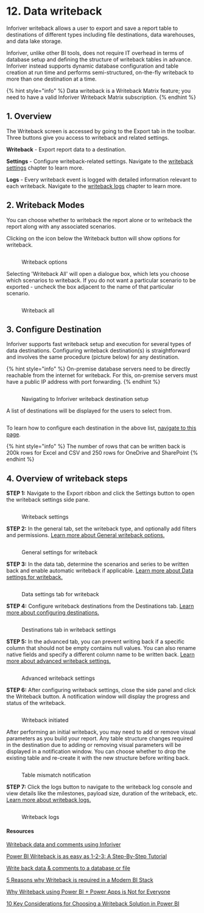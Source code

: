 # 12. Data writeback

Inforiver writeback allows a user to export and save a report table to destinations of different types including file destinations, data warehouses, and data lake storage.&#x20;

Inforiver, unlike other BI tools, does not require IT overhead in terms of database setup and defining the structure of writeback tables in advance. Inforiver instead supports dynamic database configuration and table creation at run time and performs semi-structured, on-the-fly writeback to more than one destination at a time.

{% hint style="info" %}
Data writeback is a Writeback Matrix feature; you need to have a valid Inforiver Writeback Matrix subscription.
{% endhint %}

## 1. Overview

The Writeback screen is accessed by going to the Export tab in the toolbar. Three buttons give you access to writeback and related settings.&#x20;

**Writeback** - Export report data to a destination.&#x20;

**Settings** - Configure writeback-related settings. Navigate to the [writeback settings](settings/) chapter to learn more.&#x20;

**Logs** - Every writeback event is logged with detailed information relevant to each writeback. Navigate to the [writeback logs](logs.md) chapter to learn more.



## 2. Writeback Modes

You can choose whether to writeback the report alone or to writeback the report along with any associated scenarios.&#x20;

Clicking on the icon below the Writeback button will show options for writeback.

<figure><img src="../../.gitbook/assets/image (14) (2) (1).png" alt=""><figcaption><p>Writeback options</p></figcaption></figure>

Selecting 'Writeback All' will open a dialogue box, which lets you choose which scenarios to writeback. If you do not want a particular scenario to be exported - uncheck the box adjacent to the name of that particular scenario.

<figure><img src="../../.gitbook/assets/image (16) (3) (1).png" alt=""><figcaption><p>Writeback all</p></figcaption></figure>

## 3. Configure Destination

Inforiver supports fast writeback setup and execution for several types of data destinations. Configuring writeback destination(s) is straightforward and involves the same procedure (picture below) for any destination.

{% hint style="info" %}
On-premise database servers need to be directly reachable from the internet for writeback. For this, on-premise servers must have a public IP address with port forwarding.
{% endhint %}

<figure><img src="../../.gitbook/assets/image (37) (1).png" alt=""><figcaption><p>Navigating to Inforiver writeback destination setup</p></figcaption></figure>

&#x20;A list of destinations will be displayed for the users to select from.&#x20;

<figure><img src="../../.gitbook/assets/image (907).png" alt=""><figcaption></figcaption></figure>

To learn how to configure each destination in the above list, [navigate to this page](destinations/#overview).&#x20;

{% hint style="info" %}
The number of rows that can be written back is 200k rows for Excel and CSV and 250 rows for OneDrive and SharePoint
{% endhint %}

## 4. Overview of writeback steps

**STEP 1:** Navigate to the Export ribbon and click the Settings button to open the writeback settings side pane.

<figure><img src="../../.gitbook/assets/image (676).png" alt=""><figcaption><p>Writeback settings</p></figcaption></figure>

**STEP 2:** In the general tab, set the writeback type, and optionally add filters and permissions. [Learn more about General writeback options.](settings/general-settings.md)

<figure><img src="../../.gitbook/assets/image (677).png" alt=""><figcaption><p>General settings for writeback</p></figcaption></figure>

**STEP 3:** In the data tab, determine the scenarios and series to be written back and enable automatic writeback if applicable. [Learn more about Data settings for writeback.](settings/data-settings.md)

<figure><img src="../../.gitbook/assets/image (678).png" alt=""><figcaption><p>Data settings tab for writeback</p></figcaption></figure>

**STEP 4:** Configure writeback destinations from the Destinations tab. [Learn more about configuring destinations. ](settings/destination-settings.md)

<figure><img src="../../.gitbook/assets/image (679).png" alt=""><figcaption><p>Destinations tab in writeback settings</p></figcaption></figure>

**STEP 5:** In the advanced tab, you can prevent writing back if a specific column that should not be empty contains null values. You can also rename native fields and specify a different column name to be written back. [Learn more about advanced writeback settings.](settings/advanced-settings.md)

<figure><img src="../../.gitbook/assets/image (681).png" alt=""><figcaption><p>Advanced writeback settings</p></figcaption></figure>

**STEP 6:** After configuring writeback settings, close the side panel and click the Writeback button. A notification window will display the progress and status of the writeback.

<figure><img src="../../.gitbook/assets/image (682).png" alt=""><figcaption><p>Writeback initiated</p></figcaption></figure>

After performing an initial writeback, you may need to add or remove visual parameters as you build your report. Any table structure changes required in the destination due to adding or removing visual parameters will be displayed in a notification window. You can choose whether to drop the existing table and re-create it with the new structure before writing back.

<figure><img src="../../.gitbook/assets/1.5. Writeback table mismatch.png" alt=""><figcaption><p>Table mismatch notification</p></figcaption></figure>

**STEP 7:** Click the logs button to navigate to the writeback log console and view details like the milestones, payload size, duration of the writeback, etc. [Learn more about writeback logs.](logs.md)

<figure><img src="../../.gitbook/assets/image (683).png" alt=""><figcaption><p>Writeback logs</p></figcaption></figure>

#### Resources

[Writeback data and comments using Inforiver](https://inforiver.com/writeback-powerbi/)

[Power BI Writeback is as easy as 1-2-3: A Step-By-Step Tutorial](https://inforiver.com/blog/writeback/power-bi-data-writeback-123-step-by-step-tutorial/)

[Write back data & comments to a database or file](https://inforiver.com/blog/writeback/write-back-data-comments-database-file-powerbi/)

[5 Reasons why Writeback is required in a Modern BI Stack](https://inforiver.com/blog/writeback/5-reasons-why-writeback-is-required-in-a-modern-bi-stack/)

[Why Writeback using Power BI + Power Apps is Not for Everyone](https://inforiver.com/blog/writeback/writeback-using-powerbi-powerapps-not-for-everyone/)

[10 Key Considerations for Choosing a Writeback Solution in Power BI](https://inforiver.com/blog/writeback/writeback-power-bi-10-key-considerations/)
